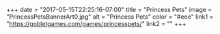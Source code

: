+++
date = "2017-05-15T22:25:16-07:00"
title = "Princess Pets"
image = "PrincessPetsBannerArt0.jpg"
alt = "Princess Pets"
color = "#eee"
link1 = "https://gobletgames.com/games/princesspets/"
link2 = ""
+++